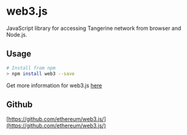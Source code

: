 # web3.js

JavaScript library for accessing Tangerine network from browser and Node.js.

## Usage

```bash
# Install from npm
> npm install web3 --save
```

Get more information for web3.js [here](https://web3js.readthedocs.io/)

## Github

[https://github.com/ethereum/web3.js/](https://github.com/ethereum/web3.js/)
